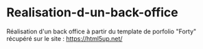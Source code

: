 # Realisation-d-un-back-office
Réalisation d'un back office à partir du template de porfolio "Forty" récupéré sur le site : https://html5up.net/
